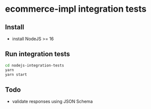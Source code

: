 # ecommerce-impl integration tests

## Install

* install NodeJS >= 16

## Run integration tests

```sh
cd nodejs-integration-tests
yarn
yarn start
```

## Todo
* validate responses using JSON Schema